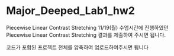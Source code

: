 # Major_Deeped_Lab1_hw2
Piecewise Linear Contrast Stretching
11/19(월) 수업시간에 진행하였던 Piecewise Linear Contrast Stretching 결과를 제출하여 주시면 됩니다.




 




코드가 포함된 프로젝트 전체를 압축하여 업로드하여주시면 됩니다
